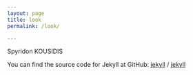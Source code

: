 ```yaml
---
layout: page
title: look
permalink: /look/

---
```

Spyridon KOUSIDIS









You can find the source code for Jekyll at GitHub:
[jekyll][jekyll-organization] /
[jekyll](www.google.com)


[jekyll-organization]: www.auto.ch

